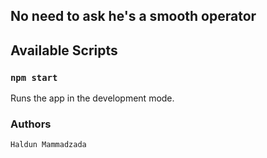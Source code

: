## No need to ask he's a smooth operator

## Available Scripts

### `npm start`

Runs the app in the development mode.

### Authors
```bash
Haldun Mammadzada
```
